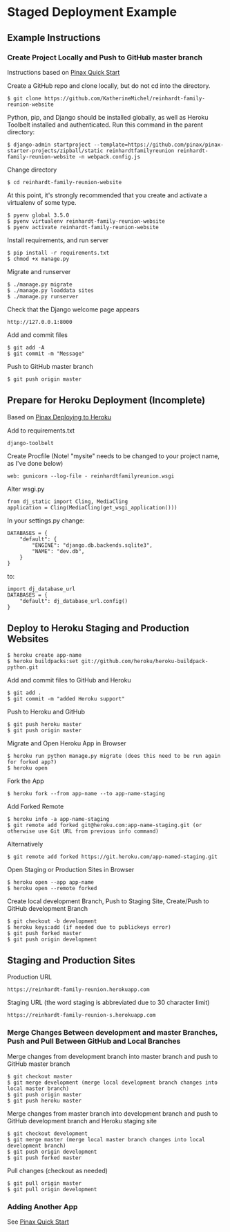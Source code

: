 # Staged Deployment Example

## Example Instructions

### Create Project Locally and Push to GitHub master branch

Instructions based on [Pinax Quick Start](http://pinaxproject.com/pinax/quick_start)

Create a GitHub repo and clone locally, but do not cd into the directory. 

    $ git clone https://github.com/KatherineMichel/reinhardt-family-reunion-website

Python, pip, and Django should be installed globally, as well as Heroku Toolbelt installed and authenticated. Run this command in the parent directory:

    $ django-admin startproject --template=https://github.com/pinax/pinax-starter-projects/zipball/static reinhardtfamilyreunion reinhardt-family-reunion-website -n webpack.config.js

Change directory

    $ cd reinhardt-family-reunion-website

At this point, it's strongly recommended that you create and activate a virtualenv of some type. 

    $ pyenv global 3.5.0
    $ pyenv virtualenv reinhardt-family-reunion-website
    $ pyenv activate reinhardt-family-reunion-website

Install requirements, and run server 

    $ pip install -r requirements.txt
    $ chmod +x manage.py

Migrate and runserver

    $ ./manage.py migrate
    $ ./manage.py loaddata sites
    $ ./manage.py runserver
    
Check that the Django welcome page appears

    http://127.0.0.1:8000

Add and commit files

    $ git add -A
    $ git commit -m "Message"

Push to GitHub master branch

    $ git push origin master

## Prepare for Heroku Deployment (Incomplete)

Based on [Pinax Deploying to Heroku](http://pinaxproject.com/pinax/how-tos/deploy-to-heroku)

Add to requirements.txt

    django-toolbelt

Create Procfile (Note! "mysite" needs to be changed to your project name, as I've done below)

    web: gunicorn --log-file - reinhardtfamilyreunion.wsgi

Alter wsgi.py

    from dj_static import Cling, MediaCling
    application = Cling(MediaCling(get_wsgi_application()))


In your settings.py change:

    DATABASES = {
        "default": {
            "ENGINE": "django.db.backends.sqlite3",
            "NAME": "dev.db",
        }
    }

to:

    import dj_database_url
    DATABASES = {
        "default": dj_database_url.config()
    }

## Deploy to Heroku Staging and Production Websites

    $ heroku create app-name
    $ heroku buildpacks:set git://github.com/heroku/heroku-buildpack-python.git

Add and commit files to GitHub and Heroku

    $ git add .
    $ git commit -m "added Heroku support"

Push to Heroku and GitHub

    $ git push heroku master
    $ git push origin master

Migrate and Open Heroku App in Browser

    $ heroku run python manage.py migrate (does this need to be run again for forked app?)
    $ heroku open 

Fork the App

    $ heroku fork --from app-name --to app-name-staging

Add Forked Remote

    $ heroku info -a app-name-staging
    $ git remote add forked git@heroku.com:app-name-staging.git (or otherwise use Git URL from previous info command)

Alternatively 

    $ git remote add forked https://git.heroku.com/app-named-staging.git

Open Staging or Production Sites in Browser

    $ heroku open --app app-name
    $ heroku open --remote forked

Create local development Branch, Push to Staging Site, Create/Push to GitHub development Branch

    $ git checkout -b development 
    $ heroku keys:add (if needed due to publickeys error)
    $ git push forked master
    $ git push origin development

## Staging and Production Sites

Production URL

    https://reinhardt-family-reunion.herokuapp.com

Staging URL (the word staging is abbreviated due to 30 character limit)

    https://reinhardt-family-reunion-s.herokuapp.com

### Merge Changes Between development and master Branches, Push and Pull Between GitHub and Local Branches

Merge changes from development branch into master branch and push to GitHub master branch

    $ git checkout master
    $ git merge development (merge local development branch changes into local master branch)
    $ git push origin master
    $ git push heroku master

Merge changes from master branch into development branch and push to GitHub development branch and Heroku staging site

    $ git checkout development
    $ git merge master (merge local master branch changes into local development branch)
    $ git push origin development
    $ git push forked master

Pull changes (checkout as needed)

    $ git pull origin master
    $ git pull origin development

### Adding Another App 

See [Pinax Quick Start](http://pinaxproject.com/pinax/quick_start)
